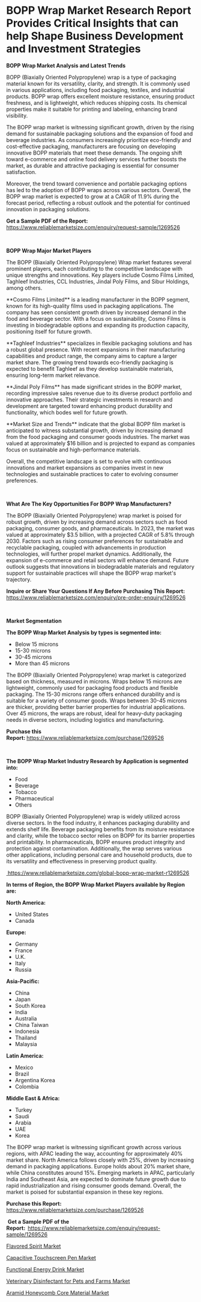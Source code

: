 <p><h1>BOPP Wrap Market Research Report Provides Critical Insights that can help Shape Business Development and Investment Strategies</h1></p><p><strong>BOPP Wrap Market Analysis and Latest Trends</strong></p>
<p><p>BOPP (Biaxially Oriented Polypropylene) wrap is a type of packaging material known for its versatility, clarity, and strength. It is commonly used in various applications, including food packaging, textiles, and industrial products. BOPP wrap offers excellent moisture resistance, ensuring product freshness, and is lightweight, which reduces shipping costs. Its chemical properties make it suitable for printing and labeling, enhancing brand visibility.</p><p>The BOPP wrap market is witnessing significant growth, driven by the rising demand for sustainable packaging solutions and the expansion of food and beverage industries. As consumers increasingly prioritize eco-friendly and cost-effective packaging, manufacturers are focusing on developing innovative BOPP materials that meet these demands. The ongoing shift toward e-commerce and online food delivery services further boosts the market, as durable and attractive packaging is essential for consumer satisfaction.</p><p>Moreover, the trend toward convenience and portable packaging options has led to the adoption of BOPP wraps across various sectors. Overall, the BOPP wrap market is expected to grow at a CAGR of 11.9% during the forecast period, reflecting a robust outlook and the potential for continued innovation in packaging solutions.</p></p>
<p><strong>Get a Sample PDF of the Report:&nbsp;</strong> <a href="https://www.reliablemarketsize.com/enquiry/request-sample/1269526?utm_campaign=1262&utm_medium=2&utm_source=Github&utm_content=ia&utm_term=30092024&utm_id=bopp-wrap">https://www.reliablemarketsize.com/enquiry/request-sample/1269526</a></p>
<p>&nbsp;</p>
<p><strong>BOPP Wrap Major Market Players</strong></p>
<p><p>The BOPP (Biaxially Oriented Polypropylene) Wrap market features several prominent players, each contributing to the competitive landscape with unique strengths and innovations. Key players include Cosmo Films Limited, Taghleef Industries, CCL Industries, Jindal Poly Films, and Sibur Holdings, among others.</p><p>**Cosmo Films Limited** is a leading manufacturer in the BOPP segment, known for its high-quality films used in packaging applications. The company has seen consistent growth driven by increased demand in the food and beverage sector. With a focus on sustainability, Cosmo Films is investing in biodegradable options and expanding its production capacity, positioning itself for future growth.</p><p>**Taghleef Industries** specializes in flexible packaging solutions and has a robust global presence. With recent expansions in their manufacturing capabilities and product range, the company aims to capture a larger market share. The growing trend towards eco-friendly packaging is expected to benefit Taghleef as they develop sustainable materials, ensuring long-term market relevance.</p><p>**Jindal Poly Films** has made significant strides in the BOPP market, recording impressive sales revenue due to its diverse product portfolio and innovative approaches. Their strategic investments in research and development are targeted toward enhancing product durability and functionality, which bodes well for future growth.</p><p>**Market Size and Trends** indicate that the global BOPP film market is anticipated to witness substantial growth, driven by increasing demand from the food packaging and consumer goods industries. The market was valued at approximately $16 billion and is projected to expand as companies focus on sustainable and high-performance materials.</p><p>Overall, the competitive landscape is set to evolve with continuous innovations and market expansions as companies invest in new technologies and sustainable practices to cater to evolving consumer preferences.</p></p>
<p>&nbsp;</p>
<p><strong>What Are The Key Opportunities For BOPP Wrap Manufacturers?</strong></p>
<p><p>The BOPP (Biaxially Oriented Polypropylene) wrap market is poised for robust growth, driven by increasing demand across sectors such as food packaging, consumer goods, and pharmaceuticals. In 2023, the market was valued at approximately $3.5 billion, with a projected CAGR of 5.8% through 2030. Factors such as rising consumer preferences for sustainable and recyclable packaging, coupled with advancements in production technologies, will further propel market dynamics. Additionally, the expansion of e-commerce and retail sectors will enhance demand. Future outlook suggests that innovations in biodegradable materials and regulatory support for sustainable practices will shape the BOPP wrap market's trajectory.</p></p>
<p><strong>Inquire or Share Your Questions If Any Before Purchasing This Report:</strong> <a href="https://www.reliablemarketsize.com/enquiry/pre-order-enquiry/1269526?utm_campaign=1262&utm_medium=2&utm_source=Github&utm_content=ia&utm_term=30092024&utm_id=bopp-wrap">https://www.reliablemarketsize.com/enquiry/pre-order-enquiry/1269526</a></p>
<p>&nbsp;</p>
<p><strong>Market Segmentation</strong></p>
<p><strong>The BOPP Wrap Market Analysis by types is segmented into:</strong></p>
<p><ul><li>Below 15 microns</li><li>15-30 microns</li><li>30-45 microns</li><li>More than 45 microns</li></ul></p>
<p><p>The BOPP (Biaxially Oriented Polypropylene) wrap market is categorized based on thickness, measured in microns. Wraps below 15 microns are lightweight, commonly used for packaging food products and flexible packaging. The 15-30 microns range offers enhanced durability and is suitable for a variety of consumer goods. Wraps between 30-45 microns are thicker, providing better barrier properties for industrial applications. Over 45 microns, the wraps are robust, ideal for heavy-duty packaging needs in diverse sectors, including logistics and manufacturing.</p></p>
<p><strong>Purchase this Report:&nbsp;</strong><a href="https://www.reliablemarketsize.com/purchase/1269526?utm_campaign=1262&utm_medium=2&utm_source=Github&utm_content=ia&utm_term=30092024&utm_id=bopp-wrap">https://www.reliablemarketsize.com/purchase/1269526</a></p>
<p>&nbsp;</p>
<p><strong>The BOPP Wrap Market Industry Research by Application is segmented into:</strong></p>
<p><ul><li>Food</li><li>Beverage</li><li>Tobacco</li><li>Pharmaceutical</li><li>Others</li></ul></p>
<p><p>BOPP (Biaxially Oriented Polypropylene) wrap is widely utilized across diverse sectors. In the food industry, it enhances packaging durability and extends shelf life. Beverage packaging benefits from its moisture resistance and clarity, while the tobacco sector relies on BOPP for its barrier properties and printability. In pharmaceuticals, BOPP ensures product integrity and protection against contamination. Additionally, the wrap serves various other applications, including personal care and household products, due to its versatility and effectiveness in preserving product quality.</p></p>
<p><a href="https://www.reliablemarketsize.com/global-bopp-wrap-market-r1269526?utm_campaign=1262&utm_medium=2&utm_source=Github&utm_content=ia&utm_term=30092024&utm_id=bopp-wrap">&nbsp;https://www.reliablemarketsize.com/global-bopp-wrap-market-r1269526</a></p>
<p><strong>In terms of Region, the BOPP Wrap Market Players available by Region are:</strong></p>
<p>
    <p> <strong> North America: </strong>
        <ul>
            <li>United States</li>
            <li>Canada</li>
        </ul>
        </p> 
    <p> <strong> Europe: </strong>
        <ul>
            <li>Germany</li>
            <li>France</li>
            <li>U.K.</li>
            <li>Italy</li>
            <li>Russia</li>
        </ul>
        </p> 
    <p> <strong> Asia-Pacific: </strong>
        <ul>
            <li>China</li>
            <li>Japan</li>
            <li>South Korea</li>
            <li>India</li>
            <li>Australia</li>
            <li>China Taiwan</li>
            <li>Indonesia</li>
            <li>Thailand</li>
            <li>Malaysia</li>
        </ul>
        </p> 
    <p> <strong> Latin America: </strong>
        <ul>
            <li>Mexico</li>
            <li>Brazil</li>
            <li>Argentina Korea</li>
            <li>Colombia</li>
        </ul>
        </p> 
    <p> <strong> Middle East & Africa: </strong>
        <ul>
            <li>Turkey</li>
            <li>Saudi</li>
            <li>Arabia</li>
            <li>UAE</li>
            <li>Korea</li>
        </ul>
    </p>
    </p>
<p><p>The BOPP wrap market is witnessing significant growth across various regions, with APAC leading the way, accounting for approximately 40% market share. North America follows closely with 25%, driven by increasing demand in packaging applications. Europe holds about 20% market share, while China constitutes around 15%. Emerging markets in APAC, particularly India and Southeast Asia, are expected to dominate future growth due to rapid industrialization and rising consumer goods demand. Overall, the market is poised for substantial expansion in these key regions.</p></p>
<p><strong>Purchase this Report: </strong><a href="https://www.reliablemarketsize.com/purchase/1269526?utm_campaign=1262&utm_medium=2&utm_source=Github&utm_content=ia&utm_term=30092024&utm_id=bopp-wrap">https://www.reliablemarketsize.com/purchase/1269526</a></p>
<p>&nbsp;<strong>Get a Sample PDF of the Report:&nbsp;&nbsp;</strong><a href="https://www.reliablemarketsize.com/enquiry/request-sample/1269526?utm_campaign=1262&utm_medium=2&utm_source=Github&utm_content=ia&utm_term=30092024&utm_id=bopp-wrap">https://www.reliablemarketsize.com/enquiry/request-sample/1269526</a></p>
<p><strong></strong></p>
<p><p><a href="https://www.linkedin.com/pulse/in-depth-analysis-global-flavored-spirit-market-scope-its-qlraf?utm_campaign=1262&utm_medium=2&utm_source=Github&utm_content=ia&utm_term=30092024&utm_id=bopp-wrap">Flavored Spirit Market</a></p><p><a href="https://issuu.com/reportprime-2/docs/capacitive-touchscreen-pen-market-s_efed9d9b3f5bd3?utm_campaign=1262&utm_medium=2&utm_source=Github&utm_content=ia&utm_term=30092024&utm_id=bopp-wrap">Capacitive Touchscreen Pen Market</a></p><p><a href="https://www.linkedin.com/pulse/emerging-functional-energy-drink-market-opportunities-analysis-7sacf?utm_campaign=1262&utm_medium=2&utm_source=Github&utm_content=ia&utm_term=30092024&utm_id=bopp-wrap">Functional Energy Drink Market</a></p><p><a href="https://issuu.com/reportprime-2/docs/veterinary-disinfectant-for-pets-an_b11c01acef129e?utm_campaign=1262&utm_medium=2&utm_source=Github&utm_content=ia&utm_term=30092024&utm_id=bopp-wrap">Veterinary Disinfectant for Pets and Farms Market</a></p><p><a href="https://github.com/sofayahoo2023/Market-Research-Report-List-6/blob/main/aramid-honeycomb-core-material-market.md?utm_campaign=1262&utm_medium=2&utm_source=Github&utm_content=ia&utm_term=30092024&utm_id=bopp-wrap">Aramid Honeycomb Core Material Market</a></p></p>